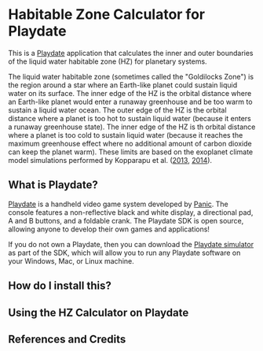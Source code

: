 # Habitable Zone Calculator for Playdate
This is a [Playdate](https://play.date/) application that calculates the inner and outer boundaries of the liquid water habitable zone (HZ) for planetary systems.

The liquid water habitable zone (sometimes called the "Goldilocks Zone") is the region around a star where an Earth-like planet could sustain liquid water on its surface. The inner edge of the HZ is the orbital distance where an Earth-like planet would enter a runaway greenhouse and be too warm to sustain a liquid water ocean. The outer edge of the HZ is the orbital distance where a planet is too hot to sustain liquid water (because it enters a runaway greenhouse state). The inner edge of the HZ is th orbital distance where a planet is too cold to sustain liquid water (because it reaches the maximum greenhouse effect where no additional amount of carbon dioxide can keep the planet warm). These limits are based on the exoplanet climate model simulations performed by Kopparapu et al. ([2013](http://doi.org/10.1088/0004-637X/765/2/131), [2014](http://doi.org/10.1088/2041-8205/787/2/L29)). 

## What is Playdate?
[Playdate](https://play.date/) is a handheld video game system developed by [Panic](https://panic.com/). The console features a non-reflective black and white display, a directional pad, A and B buttons, and a foldable crank. The Playdate SDK is open source, allowing anyone to develop their own games and applications!

If you do not own a Playdate, then you can download the [Playdate simulator](https://playdate-wiki.com/wiki/Playdate_Simulator) as part of the SDK, which will allow you to run any Playdate software on your Windows, Mac, or Linux machine.

## How do I install this?


## Using the HZ Calculator on Playdate


## References and Credits

